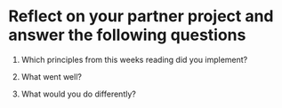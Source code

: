 # Reflect on your partner project and answer the following questions
1. Which principles from this weeks reading did you implement?

2. What went well?

3. What would you do differently?